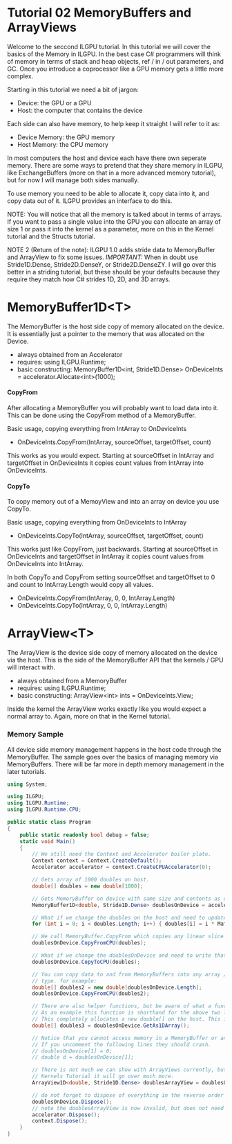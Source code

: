 ﻿# Tutorial 02 MemoryBuffers and ArrayViews

Welcome to the seccond ILGPU tutorial. In this tutorial we will cover the basics
 of the Memory in ILGPU. In the best case C# programmers will think of memory 
in terms of stack and heap objects, ref / in / out parameters, and GC. Once you
introduce a coprocessor like a GPU memory gets a little more complex. 

Starting in this tutorial we need a bit of jargon:

* Device: the GPU or a GPU
* Host: the computer that contains the device

Each side can also have memory, to help keep it straight I will refer to it as:

* Device Memory: the GPU memory
* Host Memory: the CPU memory

In most computers the host and device each have there own seperate memory. There are some ways
to pretend that they share memory in ILGPU, like ExchangeBuffers (more on that in a more advanced 
memory tutorial), but for now I will manage both sides manually.

To use memory you need to be able to allocate it, copy data into it, and copy data out of it.
ILGPU provides an interface to do this. 

NOTE: You will notice that all the memory is talked about in terms of arrays. If you want to pass 
a single value into the GPU you can allocate an array of size 1 or pass it into the kernel as a 
parameter, more on this in the Kernel tutorial and the Structs tutorial.

NOTE 2 (Return of the note): ILGPU 1.0 adds stride data to MemoryBuffer and ArrayView to fix 
some issues. *IMPORTANT:* When in doubt use Stride1D.Dense, Stride2D.DenseY, or Stride2D.DenseZY.
I will go over this better in a striding tutorial, but these should be your defaults because they 
require they match how C# strides 1D, 2D, and 3D arrays.

# MemoryBuffer1D\<T\>
The MemoryBuffer is the host side copy of memory allocated on the device. It is essentially just a 
pointer to the memory that was allocated on the Device.

* always obtained from an Accelerator
* requires: using ILGPU.Runtime;
* basic constructing: MemoryBuffer1D\<int, Stride1D.Dense\> OnDeviceInts = accelerator.Allocate\<int\>(1000);

#### CopyFrom
After allocating a MemoryBuffer you will probably want to load data into it. This can be done 
using the CopyFrom method of a MemoryBuffer.

Basic usage, copying everything from IntArray to OnDeviceInts
* OnDeviceInts.CopyFrom(IntArray, sourceOffset, targetOffset, count)

This works as you would expect. Starting at sourceOffset in IntArray and targetOffset in OnDeviceInts it 
copies count values from IntArray into OnDeviceInts.

#### CopyTo
To copy memory out of a MemoyView and into an array on device you use CopyTo.

Basic usage, copying everything from OnDeviceInts to IntArray
* OnDeviceInts.CopyTo(IntArray, sourceOffset, targetOffset, count)

This works just like CopyFrom, just backwards. Starting at sourceOffset in OnDeviceInts and targetOffset in IntArray it 
copies count values from OnDeviceInts into IntArray.

In both CopyTo and CopyFrom setting sourceOffset and targetOffset to 0 and count to IntArray.Length would copy all
values.
* OnDeviceInts.CopyFrom(IntArray, 0, 0, IntArray.Length)
* OnDeviceInts.CopyTo(IntArray, 0, 0, IntArray.Length)


# ArrayView\<T\>
The ArrayView is the device side copy of memory allocated on the device via the host. This is the side of the MemoryBuffer
API that the kernels / GPU will interact with.

* always obtained from a MemoryBuffer
* requires: using ILGPU.Runtime;
* basic constructing: ArrayView\<int\> ints = OnDeviceInts.View;

Inside the kernel the ArrayView works exactly like you would expect a normal array to. Again, more on that in the 
Kernel tutorial.

### Memory Sample
All device side memory management happens in the host code through the MemoryBuffer.
The sample goes over the basics of managing memory via MemoryBuffers. There will be far more
in depth memory management in the later tutorials.

```C#
using System;

using ILGPU;
using ILGPU.Runtime;
using ILGPU.Runtime.CPU;

public static class Program
{
    public static readonly bool debug = false;
    static void Main()
    {
        // We still need the Context and Accelerator boiler plate.
        Context context = Context.CreateDefault();
        Accelerator accelerator = context.CreateCPUAccelerator(0);

        // Gets array of 1000 doubles on host.
        double[] doubles = new double[1000];

        // Gets MemoryBuffer on device with same size and contents as doubles.
        MemoryBuffer1D<double, Stride1D.Dense> doublesOnDevice = accelerator.Allocate1D(doubles);

        // What if we change the doubles on the host and need to update the device side memory?
        for (int i = 0; i < doubles.Length; i++) { doubles[i] = i * Math.PI; }

        // We call MemoryBuffer.CopyFrom which copies any linear slice of doubles into the device side memory.
        doublesOnDevice.CopyFromCPU(doubles);

        // What if we change the doublesOnDevice and need to write that data into host memory?
        doublesOnDevice.CopyToCPU(doubles);

        // You can copy data to and from MemoryBuffers into any array / span / memorybuffer that allocates the same
        // type. for example:
        double[] doubles2 = new double[doublesOnDevice.Length];
        doublesOnDevice.CopyFromCPU(doubles2);

        // There are also helper functions, but be aware of what a function does.
        // As an example this function is shorthand for the above two lines.
        // This completely allocates a new double[] on the host. This is slow.
        double[] doubles3 = doublesOnDevice.GetAs1DArray();

        // Notice that you cannot access memory in a MemoryBuffer or an ArrayView from host code.
        // If you uncomment the following lines they should crash.
        // doublesOnDevice[1] = 0;
        // double d = doublesOnDevice[1];

        // There is not much we can show with ArrayViews currently, but in the 
        // Kernels Tutorial it will go over much more.
        ArrayView1D<double, Stride1D.Dense> doublesArrayView = doublesOnDevice.View;

        // do not forget to dispose of everything in the reverse order you constructed it.
        doublesOnDevice.Dispose();
        // note the doublesArrayView is now invalid, but does not need to be disposed.
        accelerator.Dispose();
        context.Dispose();
    }
}
```